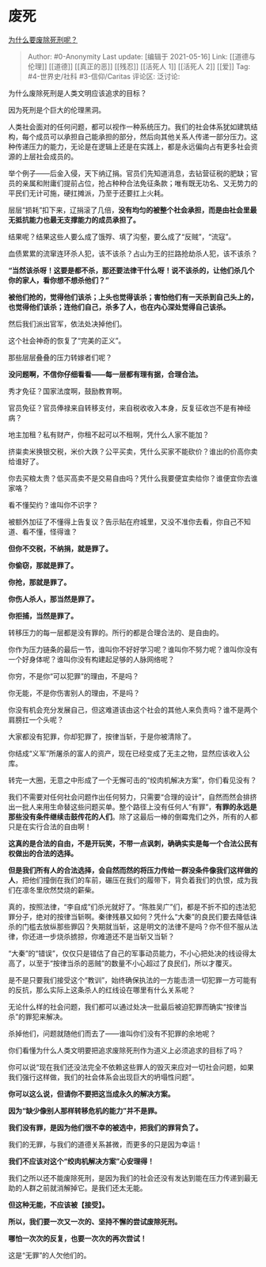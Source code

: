 # 废死
[为什么要废除死刑呢？](https://www.zhihu.com/question/20023973/answer/651499343)

> Author: #0-Anonymity
> Last update: [编辑于 2021-05-16]
> Link: [[道德与伦理]] [[道德]] [[真正的恶]] [[残忍]] [[活死人 1]] [[活死人 2]] [[爱]]
> Tag: #4-世界史/社科 #3-信仰/Caritas
> 评论区:
> 泛讨论:

为什么废除死刑是人类文明应该追求的目标？

因为死刑是个巨大的伦理黑洞。

人类社会面对的任何问题，都可以视作一种系统压力。我们的社会体系犹如建筑结构，每个成员可以承担自己能承担的部分，然后向其他关系人传递一部分压力。这种传递压力的能力，无论是在逻辑上还是在实践上，都是永远偏向占有更多社会资源的上层社会成员的。

举个例子——后金入侵，天下纳辽捐。官员们先知道消息，去钻营征税的肥缺；官员的亲属和附庸们提前占位，抢占种种合法免征条款；唯有既无功名、又无势力的平民们无计可施，硬扛摊派，乃至于还要扛上火耗。

层层“损耗”扣下来，辽捐滚了几倍，**没有均匀的被整个社会承担，而是由社会里最无抵抗能力也最无支撑能力的成员承担了。**

结果呢？结果这些人要么成了饿殍、填了沟壑，要么成了“反贼”，“流寇”。

血债累累的流窜连环杀人犯，该不该杀？占山为王的拦路抢劫杀人犯，该不该杀？

**“当然该杀呀！这要是都不杀，那还要法律干什么呀！说不该杀的，让他们杀几个你的家人，看你想不想杀他们？”**

**被他们抢的，觉得他们该杀；上头也觉得该杀；害怕他们有一天杀到自己头上的，也觉得他们该杀；连他们自己，杀多了人，也在内心深处觉得自己该杀。**

然后我们派出官军，依法处决掉他们。

这个社会神奇的恢复了“完美的正义”。

那些层层叠叠的压力转嫁者们呢？

**没问题啊，不信你仔细看看——每一层都有理有据，合理合法。**

秀才免征？国家法度啊，鼓励教育啊。

官员免征？官员俸禄来自转移支付，来自税收收入本身，反复征收岂不是有神经病？

地主加租？私有财产，你租不起可以不租啊，凭什么人家不能加？

挤粜卖米换银交税，米价大跌？公平买卖，凭什么买家不能砍价？谁出的价高你卖给谁好了。

你去买粮太贵？低买高卖不是交易自由吗？凭什么我要便宜卖给你？谁便宜你去谁家咯？

看不懂契约？谁叫你不识字？

被额外加征了不懂得上告复议？告示贴在府城里，又没不准你去看，你自己不知道、看不懂，怪得谁？

**但你不交税，不纳捐，就是罪了。**

**你偷窃，那就是罪了。**

**你抢，那就是罪了。**

**你伤人杀人，那当然是罪了。**

**你拒捕，当然是罪了。**

转移压力的每一层都是没有罪的。所行的都是合理合法的、是自由的。

你作为压力链条的最后一节，谁叫你不好好学习呢？谁叫你不努力呢？谁叫你没有一个好身体呢？谁叫你没有构建起足够的人脉网络呢？

你穷，不是你“可以犯罪”的理由，不是吗？

你无能，不是你伤害别人的理由，不是吗？

你没有机会充分发展自己，但这难道该由这个社会的其他人来负责吗？谁不是两个肩膀扛一个头呢？

大家都没有犯罪，你却犯罪了，按律当斩，于是你被清除了。

你结成“义军”所屠杀的富人的资产，现在已经变成了无主之物，显然应该收入公库。

转完一大圈，无意之中形成了一个无懈可击的“绞肉机解决方案”，你们看见没有？

我们不需要对任何社会问题作出任何努力，只需要“合理的设计”，自然而然会排挤出一批人来用生命替这些问题买单。整个路径上没有任何人“有罪”，**有罪的永远是那些没有条件继续击鼓传花的人们**。除了这最后一棒的倒霉鬼们之外，所有的人都只是在实行合法的自由啊！

**这真的是合法的自由，不是开玩笑，不带一点讽刺，确确实实是每一个合法公民有权做出的合法的选择。**

**但是我们所有人的合法选择，会自然而然的将压力传给一群没条件像我们这样做的人**，把他们撞倒在我们的车前，碾压在我们的履带下，背负着我们的仇恨，成为我们在凛冬里欣然焚烧的薪柴。

真的，按照法律，“李自成”们杀光就好了。“陈胜吴广”们，都是不折不扣的违法犯罪分子，绝对的按律当斩啊。秦律残暴又如何？凭什么“大秦”的良民们要去降低诛杀的门槛去放纵那些罪囚？失期就当斩，这是明文的法律不是吗？你不但不服从法律，你还进一步烧杀掳掠，你难道还不是当斩又当斩？

“大秦”的“错误”，仅仅只是错估了自己的军事动员能力，不小心把处决的线设得太高了，以至于“按律当杀的恶贼”的数量不小心超过了良民们，所以才覆灭。

是不是只要我们接受这个“教训”，始终确保执法的一方能击溃一切犯罪一方可能有的反抗，那么实际上这条杀人的红线设在哪里有什么关系呢？

无论什么样的社会问题，我们都可以通过处决一批最后被迫犯罪而确实“按律当杀”的罪犯来解决。

杀掉他们，问题就随他们而去了——谁叫你们没有不犯罪的余地呢？

你们看懂为什么人类文明要把追求废除死刑作为道义上必须追求的目标了吗？

你可以说“现在我们还没法完全不依赖这些罪人的毁灭来应对一切社会问题，如果我们强行这样做，我们的社会体系会出现巨大的坍塌性问题”。

**你可以这么说，但请你不要把这当成永久的解决方案。**

**因为“缺少像别人那样转移危机的能力”并不是罪。**

**我们没有罪，是因为他们很不幸的被选中，把我们的罪背负了。**

我们的无罪，与我们的道德关系甚微，而更多的只是因为幸运！

**我们不应该对这个“绞肉机解决方案”心安理得！**

我们之所以还不能废除死刑，是因为我们的社会还没有发达到能在压力传递到最无助的人群之前就消解掉它。是我们还太无能。

**但这种无能，不应该被【接受】。**

**所以，我们要一次又一次的、坚持不懈的尝试废除死刑。**

**哪怕一次次的反复，也要一次次的再次尝试！**

这是“无罪”的人欠他们的。
